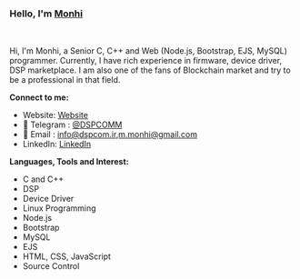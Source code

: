### Hello,  I'm [Monhi](https://t.me/dspcomm)  

<br/>

Hi, I'm Monhi, a Senior C, C++ and Web (Node.js, Bootstrap, EJS, MySQL)  programmer. Currently, I have rich experience in firmware, device driver, DSP  marketplace. I am also one of the fans of Blockchain market and try to be a professional in that field.
<br/>  


**Connect to me:**
- Website: [Website](https://dspcom.ir)
- 💬 Telegram : [@DSPCOMM](https://t.me/DSPCOMM)
- 📝 Email : info@dspcom.ir,m.monhi@gmail.com
- LinkedIn: [LinkedIn](https://www.linkedin.com/in/mahdi-m-462b5a28/)


**Languages, Tools and Interest:**   

 - C and C++
 - DSP
 - Device Driver 
 - Linux Programming
 - Node.js
 - Bootstrap
 - MySQL
 - EJS
 - HTML, CSS, JavaScript
 - Source Control